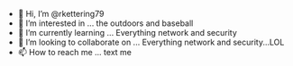 - 👋 Hi, I’m @rkettering79
- 👀 I’m interested in ... the outdoors and baseball
- 🌱 I’m currently learning ... Everything network and security
- 💞️ I’m looking to collaborate on ... Everything network and security...LOL
- 📫 How to reach me ... text me 

<!---
rkettering79/rkettering79 is a ✨ special ✨ repository because its `README.md` (this file) appears on your GitHub profile.
You can click the Preview link to take a look at your changes.
--->
